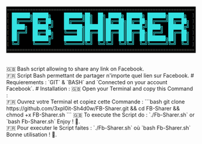 <p align="center">
  <img src="Fb-Sharer.png">
</p><br>
🇬🇧 Bash script allowing to share any link on Facebook.<br>
🇫🇷 Script Bash permettant de partager n'importe quel lien sur Facebook.
# Requierements :
`GIT` & `BASH` and `Connected on your account Facebook`.
# Installation :
🇬🇧 Open your Terminal and copy this Command :<br>
🇫🇷 Ouvrez votre Terminal et copiez cette Commande :
```bash
git clone https://github.com/3xpl0it-Sh4d0w/FB-Sharer.git && cd FB-Sharer && chmod +x FB-Sharer.sh
```
🇬🇧 To execute the Script do : `./Fb-Sharer.sh` or `bash Fb-Sharer.sh` Enjoy ! 🙂.<br>
🇫🇷 Pour executer le Script faites : `./Fb-Sharer.sh` où `bash Fb-Sharer.sh` Bonne utilisation ! 🙂.
